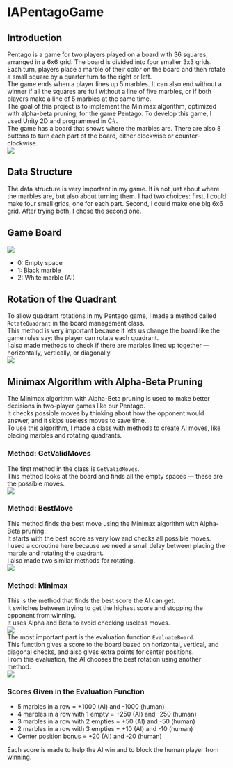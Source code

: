 # IAPentagoGame

## Introduction
Pentago is a game for two players played on a board with 36 squares, arranged in a 6x6 grid. The board is divided into four smaller 3x3 grids. Each turn, players place a marble of their color on the board and then rotate a small square by a quarter turn to the right or left.  
The game ends when a player lines up 5 marbles. It can also end without a winner if all the squares are full without a line of five marbles, or if both players make a line of 5 marbles at the same time.  
The goal of this project is to implement the Minimax algorithm, optimized with alpha-beta pruning, for the game Pentago. To develop this game, I used Unity 2D and programmed in C#.  
The game has a board that shows where the marbles are. There are also 8 buttons to turn each part of the board, either clockwise or counter-clockwise.  
![](Images/img1.png)

## Data Structure
The data structure is very important in my game. It is not just about where the marbles are, but also about turning them. I had two choices: first, I could make four small grids, one for each part. Second, I could make one big 6x6 grid. After trying both, I chose the second one.

## Game Board
![](Images/img2.png)  
- 0: Empty space  
- 1: Black marble  
- 2: White marble (AI)

## Rotation of the Quadrant
To allow quadrant rotations in my Pentago game, I made a method called `RotateQuadrant` in the board management class.  
This method is very important because it lets us change the board like the game rules say: the player can rotate each quadrant.  
I also made methods to check if there are marbles lined up together — horizontally, vertically, or diagonally.  
![](Images/img3.png)

## Minimax Algorithm with Alpha-Beta Pruning
The Minimax algorithm with Alpha-Beta pruning is used to make better decisions in two-player games like our Pentago.  
It checks possible moves by thinking about how the opponent would answer, and it skips useless moves to save time.  
To use this algorithm, I made a class with methods to create AI moves, like placing marbles and rotating quadrants.

### Method: GetValidMoves
The first method in the class is `GetValidMoves`.  
This method looks at the board and finds all the empty spaces — these are the possible moves.  
![](Images/img4.png)

### Method: BestMove
This method finds the best move using the Minimax algorithm with Alpha-Beta pruning.  
It starts with the best score as very low and checks all possible moves.  
I used a coroutine here because we need a small delay between placing the marble and rotating the quadrant.  
I also made two similar methods for rotating.  
![](Images/img5.png)

### Method: Minimax
This is the method that finds the best score the AI can get.  
It switches between trying to get the highest score and stopping the opponent from winning.  
It uses Alpha and Beta to avoid checking useless moves.  
![](Images/img6.png)  
The most important part is the evaluation function `EvaluateBoard`.  
This function gives a score to the board based on horizontal, vertical, and diagonal checks, and also gives extra points for center positions.  
From this evaluation, the AI chooses the best rotation using another method.  
![](Images/img7.png)

### Scores Given in the Evaluation Function
- 5 marbles in a row = +1000 (AI) and -1000 (human)
- 4 marbles in a row with 1 empty = +250 (AI) and -250 (human)
- 3 marbles in a row with 2 empties = +50 (AI) and -50 (human)
- 2 marbles in a row with 3 empties = +10 (AI) and -10 (human)
- Center position bonus = +20 (AI) and -20 (human)

Each score is made to help the AI win and to block the human player from winning.
